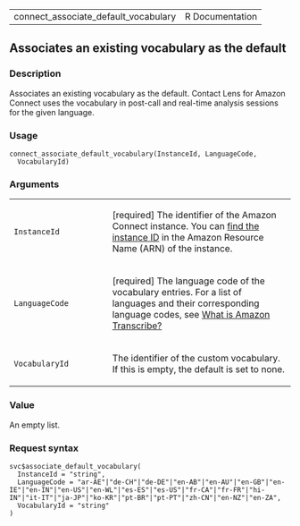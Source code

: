 <table style="width: 100%;">
<tbody>
<tr class="odd">
<td>connect_associate_default_vocabulary</td>
<td style="text-align: right;">R Documentation</td>
</tr>
</tbody>
</table>

## Associates an existing vocabulary as the default

### Description

Associates an existing vocabulary as the default. Contact Lens for
Amazon Connect uses the vocabulary in post-call and real-time analysis
sessions for the given language.

### Usage

    connect_associate_default_vocabulary(InstanceId, LanguageCode,
      VocabularyId)

### Arguments

<table>
<colgroup>
<col style="width: 35%" />
<col style="width: 65%" />
</colgroup>
<tbody>
<tr class="odd">
<td><code
id="connect_associate_default_vocabulary_:_InstanceId">InstanceId</code></td>
<td><p>[required] The identifier of the Amazon Connect instance. You can
<a
href="https://docs.aws.amazon.com/connect/latest/adminguide/find-instance-arn.html">find
the instance ID</a> in the Amazon Resource Name (ARN) of the
instance.</p></td>
</tr>
<tr class="even">
<td><code
id="connect_associate_default_vocabulary_:_LanguageCode">LanguageCode</code></td>
<td><p>[required] The language code of the vocabulary entries. For a
list of languages and their corresponding language codes, see <a
href="https://docs.aws.amazon.com/transcribe/latest/dg/what-is.html">What
is Amazon Transcribe?</a></p></td>
</tr>
<tr class="odd">
<td><code
id="connect_associate_default_vocabulary_:_VocabularyId">VocabularyId</code></td>
<td><p>The identifier of the custom vocabulary. If this is empty, the
default is set to none.</p></td>
</tr>
</tbody>
</table>

### Value

An empty list.

### Request syntax

    svc$associate_default_vocabulary(
      InstanceId = "string",
      LanguageCode = "ar-AE"|"de-CH"|"de-DE"|"en-AB"|"en-AU"|"en-GB"|"en-IE"|"en-IN"|"en-US"|"en-WL"|"es-ES"|"es-US"|"fr-CA"|"fr-FR"|"hi-IN"|"it-IT"|"ja-JP"|"ko-KR"|"pt-BR"|"pt-PT"|"zh-CN"|"en-NZ"|"en-ZA",
      VocabularyId = "string"
    )
